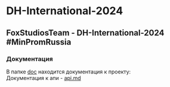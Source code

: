 # DH-International-2024
## FoxStudiosTeam - DH-International-2024 #MinPromRussia

### Документация 
В папке [doc](doc/) находится документация к проекту:
    <br> Документация к апи - [api.md](doc/api.md)